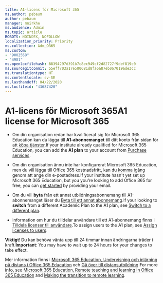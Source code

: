 ```yaml
---
title: A1-licens för Microsoft 365
ms.author: pebaum
author: pebaum
manager: mnirkhe
ms.audience: Admin
ms.topic: article
ROBOTS: NOINDEX, NOFOLLOW
localization_priority: Priority
ms.collection: Adm_O365
ms.custom:
- "9002568"
- "4981"
ms.openlocfilehash: 88394297d391b7c8ec949cf2d82727f9def819c0
ms.sourcegitcommit: 55eff703a17e500681d8fa6a87eb067019ade3cc
ms.translationtype: HT
ms.contentlocale: sv-SE
ms.lasthandoff: 04/22/2020
ms.locfileid: "43687420"
---
```

# <a name="a1-license-for-microsoft-365"></a><span data-ttu-id="68e27-102">A1-licens för Microsoft 365</span><span class="sxs-lookup"><span data-stu-id="68e27-102">A1 license for Microsoft 365</span></span>


- <span data-ttu-id="68e27-103">Om din organisation redan har kvalificerat sig för Microsoft 365 Education kan du lägga till **A1-abonnemanget** till ditt konto från sidan för att [köpa tjänster](https://docs.microsoft.com/microsoft-365/commerce/buy-another-subscription?view=o365-worldwide#buy-another-subscription).</span><span class="sxs-lookup"><span data-stu-id="68e27-103">If your institute already qualified for Microsoft 365 Education, you can add the **A1 plan** to your account from [Purchase services](https://docs.microsoft.com/microsoft-365/commerce/buy-another-subscription?view=o365-worldwide#buy-another-subscription).</span></span> 

- <span data-ttu-id="68e27-104">Om din organisation ännu inte har konfigurerat Microsoft 365 Education, men du vill lägga till Office 365 kostnadsfritt, kan du [komma igång](https://www.microsoft.com/education/products/office) genom att ange din e-postadress.</span><span class="sxs-lookup"><span data-stu-id="68e27-104">If your institute hasn't yet set up Microsoft 365 Education, but you you're looking to add Office 365 for free, you can [get started](https://www.microsoft.com/education/products/office) by providing your email.</span></span> 

- <span data-ttu-id="68e27-105">Om du vill **byta** från ett annat utbildningsabonnemang till A1-abonnemanget läser du [Byta till ett annat abonnemang](https://docs.microsoft.com/microsoft-365/commerce/subscriptions/switch-plans-manually).</span><span class="sxs-lookup"><span data-stu-id="68e27-105">If your looking to **switch** from a different Academic Plan to the A1 plan, see [Switch to a different plan](https://docs.microsoft.com/microsoft-365/commerce/subscriptions/switch-plans-manually).</span></span> 

- <span data-ttu-id="68e27-106">Information om hur du tilldelar användare till ett A1-abonnemang finns i [Tilldela licenser till användare](https://docs.microsoft.com/microsoft-365/admin/manage/assign-licenses-to-users).</span><span class="sxs-lookup"><span data-stu-id="68e27-106">To assign users to the A1 plan, see [Assign licenses to users](https://docs.microsoft.com/microsoft-365/admin/manage/assign-licenses-to-users).</span></span> 

<span data-ttu-id="68e27-107">**Viktigt**! Du kan behöva vänta upp till 24 timmar innan ändringarna träder i kraft.</span><span class="sxs-lookup"><span data-stu-id="68e27-107">**Important**: You may have to wait up to 24 hours for your changes to take effect.</span></span> 

<span data-ttu-id="68e27-108">Mer information finns i [Microsoft 365 Education, Undervisning och inlärning på distans i Office 365 Education](https://support.office.com/article/remote-teaching-and-learning-in-office-365-education-f651ccae-7b65-478b-8366-51bb884025c4) och [Gå över till distansutbildning](https://www.microsoft.com/education/remote-learning).</span><span class="sxs-lookup"><span data-stu-id="68e27-108">For more info, see [Microsoft 365 Education, Remote teaching and learning in Office 365 Education](https://support.office.com/article/remote-teaching-and-learning-in-office-365-education-f651ccae-7b65-478b-8366-51bb884025c4) and [Making the transition to remote learning](https://www.microsoft.com/education/remote-learning).</span></span> 
